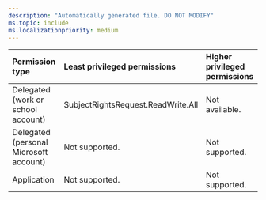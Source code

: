 ```yaml
---
description: "Automatically generated file. DO NOT MODIFY"
ms.topic: include
ms.localizationpriority: medium
---
```


|Permission type|Least privileged permissions|Higher privileged permissions|
|:---|:---|:---|
|Delegated (work or school account)|SubjectRightsRequest.ReadWrite.All|Not available.|
|Delegated (personal Microsoft account)|Not supported.|Not supported.|
|Application|Not supported.|Not supported.|

